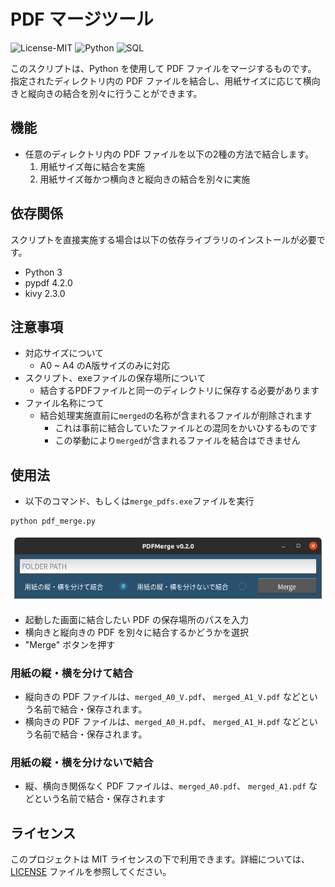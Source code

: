 # PDF マージツール

![License-MIT](https://img.shields.io/badge/license-MIT-blue.svg?style=flat)
![Python](https://custom-icon-badges.herokuapp.com/badge/Python-3572A5.svg?logo=Python&logoColor=white)
![SQL](https://custom-icon-badges.herokuapp.com/badge/SQL-e38c00.svg?logo=SQL&logoColor=white)

このスクリプトは、Python を使用して PDF ファイルをマージするものです。  
指定されたディレクトリ内の PDF ファイルを結合し、用紙サイズに応じて横向きと縦向きの結合を別々に行うことができます。

## 機能

- 任意のディレクトリ内の PDF ファイルを以下の2種の方法で結合します。
  1. 用紙サイズ毎に結合を実施
  2. 用紙サイズ毎かつ横向きと縦向きの結合を別々に実施

## 依存関係

スクリプトを直接実施する場合は以下の依存ライブラリのインストールが必要です。

- Python 3
- pypdf 4.2.0
- kivy 2.3.0

## 注意事項

- 対応サイズについて
  - A0 ~ A4 のA版サイズのみに対応
- スクリプト、exeファイルの保存場所について
  - 結合するPDFファイルと同一のディレクトリに保存する必要があります
- ファイル名称につて
  - 結合処理実施直前に`merged`の名称が含まれるファイルが削除されます
    - これは事前に結合していたファイルとの混同をかいひするものです
    - この挙動により`merged`が含まれるファイルを結合はできません

## 使用法

- 以下のコマンド、もしくは`merge_pdfs.exe`ファイルを実行  

```shell
python pdf_merge.py
```

![PDFMerge](./img/PDFMerge.png)

- 起動した画面に結合したい PDF の保存場所のパスを入力
- 横向きと縦向きの PDF を別々に結合するかどうかを選択
- "Merge" ボタンを押す

### 用紙の縦・横を分けて結合

- 縦向きの PDF ファイルは、`merged_A0_V.pdf`、 `merged_A1_V.pdf` などという名前で結合・保存されます。
- 横向きの PDF ファイルは、`merged_A0_H.pdf`、 `merged_A1_H.pdf` などという名前で結合・保存されます。

### 用紙の縦・横を分けないで結合

- 縦、横向き関係なく PDF ファイルは、`merged_A0.pdf`、 `merged_A1.pdf` などという名前で結合・保存されます

## ライセンス

このプロジェクトは MIT ライセンスの下で利用できます。詳細については、[LICENSE](LICENSE) ファイルを参照してください。

[LICENSE]: https://github.com/mizu-99/PDFMerge/blob/master/LICENSE